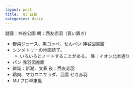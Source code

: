 ```yaml
---
layout: post
title:  83 日目
categories: diary
---
```


就寝：神谷公園
朝：西友赤羽（買い置き）
* 野菜ジュース、黒コッペ、せんべい
神谷図書館
* シンメトリーの地図読了。
  * いろいろとノートすることがある。
昼：イオン北本通り
* パン
赤羽図書館
* 雑誌：新潮、文春
夜：西友赤羽
* 鶏肉、マカロニサラダ、豆腐
セガ赤羽
* MJ プロ卓東風

